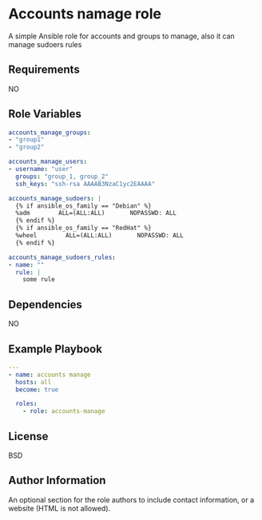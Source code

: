 Accounts namage role
=========

A simple Ansible role for accounts and groups to manage, also it can manage sudoers rules

Requirements
------------

NO

Role Variables
--------------

```yaml
accounts_manage_groups:
- "group1"
- "group2"

accounts_manage_users:
- username: "user"
  groups: "group_1, group_2"
  ssh_keys: "ssh-rsa AAAAB3NzaC1yc2EAAAA"

accounts_manage_sudoers: |
  {% if ansible_os_family == "Debian" %}
  %adm        ALL=(ALL:ALL)       NOPASSWD: ALL
  {% endif %}
  {% if ansible_os_family == "RedHat" %}
  %wheel        ALL=(ALL:ALL)       NOPASSWD: ALL
  {% endif %}

accounts_manage_sudoers_rules:
- name: ""
  rule: |
    some rule
```

Dependencies
------------

NO

Example Playbook
----------------

```yaml
---
- name: accounts manage
  hosts: all
  become: true

  roles:
    - role: accounts-manage
```

License
-------

BSD

Author Information
------------------

An optional section for the role authors to include contact information, or a website (HTML is not allowed).
